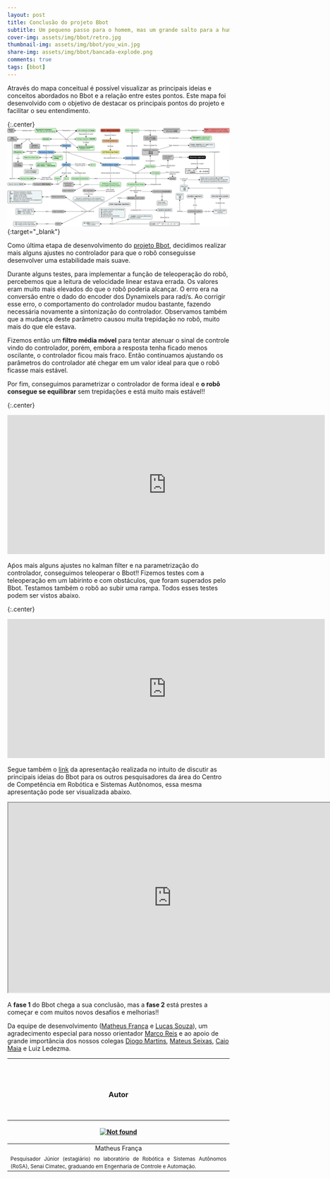 ```yaml
---
layout: post
title: Conclusão do projeto Bbot
subtitle: Um pequeno passo para o homem, mas um grande salto para a humanidade by Matheus França
cover-img: assets/img/bbot/retro.jpg
thumbnail-img: assets/img/bbot/you_win.jpg
share-img: assets/img/bbot/bancada-explode.png
comments: true
tags: [bbot]
---
```


Através do mapa conceitual é possível  visualizar as principais ideias e conceitos abordados no Bbot e a relação entre estes pontos. Este mapa foi desenvolvido com o objetivo de destacar os principais pontos do projeto e facilitar o seu entendimento.

{:.center}
[![drawing800](../assets/img/bbot/bbot-cmap.png)](../assets/img/bbot/bbot-cmap.png){:target="_blank"}

Como última etapa de desenvolvimento do [projeto Bbot](https://mhar-vell.github.io/rasc/project-bbot/), decidimos realizar mais alguns ajustes no controlador para que o robô conseguisse desenvolver uma estabilidade mais suave. 

Durante alguns testes, para implementar a função de teleoperação do robô, percebemos que a leitura de velocidade linear estava errada. Os valores eram muito mais elevados do que o robô poderia alcançar. O erro era na conversão entre o dado do encoder dos Dynamixels para rad/s. Ao corrigir esse erro, o comportamento do controlador mudou bastante, fazendo necessária novamente a sintonização do controlador. Observamos também que a mudança deste parâmetro causou muita trepidação no robô, muito mais do que ele estava.

Fizemos então um **filtro média móvel** para tentar atenuar o sinal de controle vindo do controlador, porém, embora a resposta tenha ficado menos oscilante, o controlador ficou mais fraco. Então continuamos ajustando os parâmetros do controlador até chegar em um valor ideal para que o robô ficasse mais estável. 

Por fim, conseguimos parametrizar o controlador de forma ideal e **o robô consegue se equilibrar** sem trepidações e está muito mais estável!! 

{:.center}
<iframe width="720" height="315" src="https://www.youtube.com/embed/L74pwDNFQ-Q" title="YouTube video player" frameborder="0" allow="accelerometer; autoplay; clipboard-write; encrypted-media; gyroscope; picture-in-picture" allowfullscreen></iframe>

Aṕos mais alguns ajustes no kalman filter e na parametrização do controlador, conseguimos teleoperar o Bbot!! Fizemos testes com a teleoperação em um labirinto e com obstáculos, que foram superados pelo Bbot. Testamos também o robô ao subir uma rampa. Todos esses testes podem ser vistos abaixo.

{:.center}
<iframe width="720" height="315" src="https://www.youtube.com/embed/Q13y1XcuO6Q" title="YouTube video player" frameborder="0" allow="accelerometer; autoplay; clipboard-write; encrypted-media; gyroscope; picture-in-picture" allowfullscreen></iframe>

Segue também o [link](https://drive.google.com/file/d/1hK2yDdlPlVJKzNW8LdJWVODII6iUBTKq/view?usp=sharing) da apresentação realizada no intuito de discutir as principais ideias do Bbot para os outros pesquisadores da área do Centro de Competência em Robótica e Sistemas Autônomos, essa mesma apresentação pode ser visualizada abaixo.

<iframe src = "https://drive.google.com/file/d/1hK2yDdlPlVJKzNW8LdJWVODII6iUBTKq/preview" width='740' height='430' allowfullscreen mozallowfullscreen webkitallowfullscreen></iframe>

A **fase 1** do Bbot chega a sua conclusão, mas a **fase 2** está prestes a começar e com muitos novos desafios e melhorias!! 

Da equipe de desenvolvimento ([Matheus França](linkedin.com/in/matheus-frança-b62044150) e [Lucas Souza](https://www.linkedin.com/in/lucas-lins-souza-51b1909a/)), um agradecimento especial para nosso orientador [Marco Reis](https://www.linkedin.com/in/marco-reis-061618/) e ao apoio de grande importância dos nossos colegas [Diogo Martins](https://www.linkedin.com/in/diogo-alexandre-martins-02b528163/), [Mateus Seixas](linkedin.com/in/mateus-seixas-59296a190), [Caio Maia](https://www.linkedin.com/in/caiomaia3/) e Luiz Ledezma.


<!-- {:.center}
![drawing600](../assets/img/bbot/level.png) -->

----------------

<br>
<br>

<!-- **************************************** Autor **************************************** -->
<center><h3 class="post-title">Autor</h3><br/></center>

<div class="row">
  <div class=" col-xl-auto offset-xl-0 col-lg-4 offset-lg-0">
    <table class="table-borderless highlight">
      <thead>
        <tr>
            <th><center><a href="https://www.linkedin.com/in/matheus-fran%C3%A7a-b62044150/" target="_blank">
                <p align="center">
                    <img src="{{ 'assets/img/people/matheusfrança-1.png' | relative_url }}" alt="Not found" width="100" class="img-fluid rounded-circle" />
                </p>
            </a></center></th>
        </tr>
      </thead>
      <tbody>
        <tr class="font-weight-bolder" style="text-align: center; margin-top: 0">
          <td width="33.33%">Matheus França</td>
        </tr>
        <tr style="text-align: center" >
          <td style="vertical-align: top;text-align: justify;"><small>Pesquisador Júnior (estagiário) no laboratório de Robótica e Sistemas Autônomos (RoSA), Senai Cimatec, graduando em Engenharia de Controle e Automação.</small></td>
        </tr>
      </tbody>
    </table>
  </div>
</div>

<br>

<!-- **************************************** MATH script **************************************** -->
<style TYPE="text/css">
code.has-jax {font: inherit; font-size: 100%; background: inherit; border: inherit;}
</style>
<script type="text/x-mathjax-config">
MathJax.Hub.Config({
    tex2jax: {
        inlineMath: [['$','$'], ['\\(','\\)']],
        skipTags: ['script', 'noscript', 'style', 'textarea', 'pre'] // removed 'code' entry
    }
});
MathJax.Hub.Queue(function() {
    var all = MathJax.Hub.getAllJax(), i;
    for(i = 0; i < all.length; i += 1) {
        all[i].SourceElement().parentNode.className += ' has-jax';
    }
});
</script>
<script type="text/javascript" src="https://cdnjs.cloudflare.com/ajax/libs/mathjax/2.7.4/MathJax.js?config=TeX-AMS_HTML-full"></script>